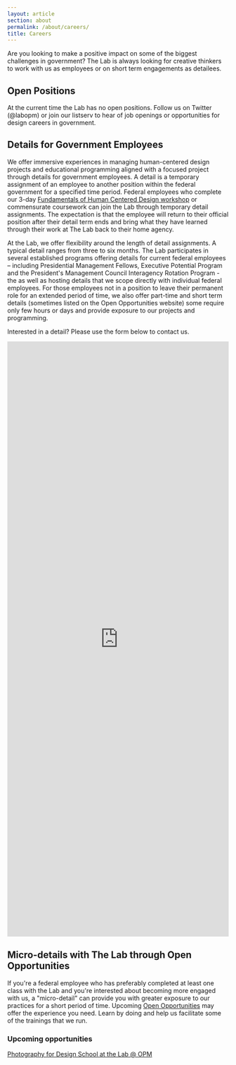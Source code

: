 ```yaml
---
layout: article
section: about
permalink: /about/careers/
title: Careers
---
```


Are you looking to make a positive impact on some of the biggest challenges in government? The Lab is always looking for creative thinkers to work with us as employees or on short term engagements as detailees.

## Open Positions

At the current time the Lab has no open positions. Follow us on Twitter (@labopm) or join our listserv to hear of job openings or opportunities for design careers in government.

## Details for Government Employees

We offer immersive experiences in managing human-centered design projects and educational programming aligned with a focused project through details for government employees. A detail is a temporary assignment of an employee to another position within the federal government for a specified time period. Federal employees who complete our 3-day <a href="https://leadership.opm.gov/programs.aspx?course=234">Fundamentals of Human Centered Design workshop</a> or commensurate coursework can join the Lab through temporary detail assignments. The expectation is that the employee will return to their official position after their detail term ends and bring what they have learned through their work at The Lab back to their home agency.

At the Lab, we offer flexibility around the length of detail assignments. A typical detail ranges from three to six months. The Lab participates in several established programs offering details for current federal employees  – including Presidential Management Fellows, Executive Potential Program and the President's Management Council Interagency Rotation Program - the as well as hosting details that we scope directly with individual federal employees. For those employees not in a position to leave their permanent role for an extended period of time, we also offer part-time and short term details (sometimes listed on the Open Opportunities website) some require only few hours or days and provide exposure to our projects and programming.

Interested in a detail? Please use the form below to contact us.

<iframe class="airtable-embed" src="https://airtable.com/embed/shrClp00LFsPQOUm9" frameborder="0" onmousewheel="" width="100%" height="1350px"></iframe>

## Micro-details with The Lab through Open Opportunities

If you're a federal employee who has preferably completed at least one class with the Lab and you're interested about becoming more engaged with us, a "micro-detail" can provide you with greater exposure to our practices for a short period of time. Upcoming <a href="https://openopps.usajobs.gov">Open Opportunities</a> may offer the experience you need. Learn by doing and help us facilitate some of the trainings that we run.

### Upcoming opportunities

<a href="https://openopps.usajobs.gov/tasks/923">Photography for Design School at the Lab @ OPM</a>
